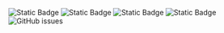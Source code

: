 ![Static Badge](https://img.shields.io/badge/blacklists-60-000000) ![Static Badge](https://img.shields.io/badge/blacklisted-2605301-cc0000) ![Static Badge](https://img.shields.io/badge/whitelisted-2245-00CC00) ![Static Badge](https://img.shields.io/badge/streaming_blacklist-28107-000000) ![GitHub issues](https://img.shields.io/github/issues/fabriziosalmi/blacklists)

